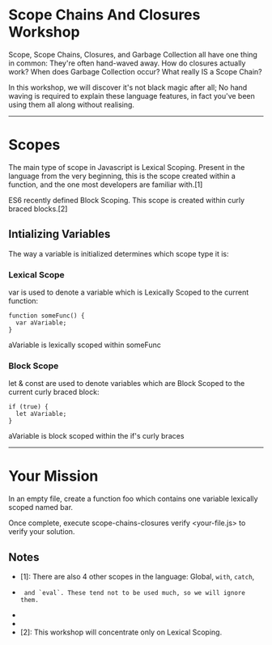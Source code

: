 # Scope Chains And Closures Workshop

Scope, Scope Chains, Closures, and Garbage Collection all have one thing in
common: They're often hand-waved away. How do closures actually work? When does
Garbage Collection occur? What really IS a Scope Chain?

In this workshop, we will discover it's not black magic after all; No hand
waving is required to explain these language features, in fact you've been using
them all along without realising.

-------------------------------------------------------------------------------

# Scopes

The main type of scope in Javascript is Lexical Scoping. Present in the language
from the very beginning, this is the scope created within a function, and the
one most developers are familiar with.[1]

ES6 recently defined Block Scoping. This scope is created within curly braced
blocks.[2]

## Intializing Variables

The way a variable is initialized determines which scope type it is:

### Lexical Scope

var is used to denote a variable which is Lexically Scoped to the current
function:

    function someFunc() {
      var aVariable;
    }

aVariable is lexically scoped within someFunc

### Block Scope

let & const are used to denote variables which are Block Scoped to the
current curly braced block:

    if (true) {
      let aVariable;
    }

aVariable is block scoped within the if's curly braces

-------------------------------------------------------------------------------

# Your Mission

In an empty file, create a function foo which contains one variable lexically
scoped named bar.

Once complete, execute scope-chains-closures verify <your-file.js> to verify your
solution.

## Notes

  * [1]: There are also 4 other scopes in the language: Global, `with`, `catch`,
  *      and `eval`. These tend not to be used much, so we will ignore them.
  * 
  * 
  * [2]: This workshop will concentrate only on Lexical Scoping.